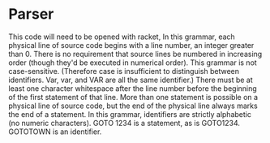 # Parser
This code will need to be opened with racket,
In this grammar, each physical line of source code begins with a line number, an integer greater than 0. There is no requirement that source lines be numbered in increasing order (though they'd be executed in numerical order). This grammar is not case-sensitive. (Therefore case is insufficient to distinguish between identifiers. Var, var, and VAR are all the same identifier.) There must be at least one character whitespace after the line number before the beginning of the first statement of that line. More than one statement is possible on a physical line of source code, but the end of the physical line always marks the end of a statement. In this grammar, identifiers are strictly alphabetic (no numeric characters). GOTO 1234 is a statement, as is GOTO1234. GOTOTOWN is an identifier.
